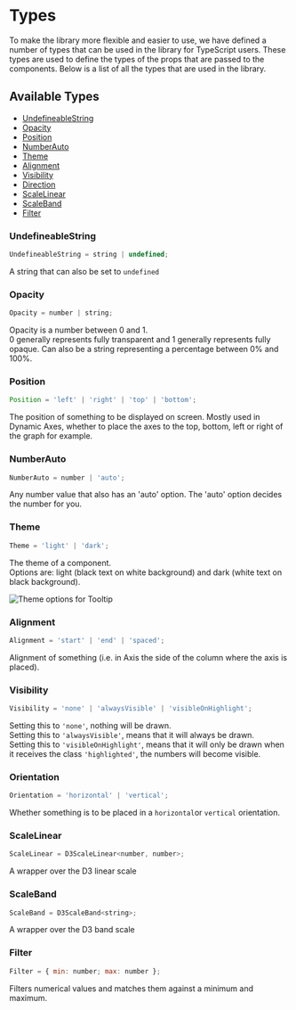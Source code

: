 # Types

To make the library more flexible and easier to use, we have defined a number of types that can be used in the library for TypeScript users. These types are used to define the types of the props that are passed to the components. Below is a list of all the types that are used in the library.

## Available Types

- [UndefineableString](#undefineablestring)
- [Opacity](#opacity)
- [Position](#position)
- [NumberAuto](#numberauto)
- [Theme](#theme)
- [Alignment](#alignment)
- [Visibility](#visibility)
- [Direction](#direction)
- [ScaleLinear](#scalelinear)
- [ScaleBand](#scaleband)
- [Filter](#filter)

### UndefineableString

```javascript
UndefineableString = string | undefined;
```

A string that can also be set to `undefined`

### Opacity

```javascript
Opacity = number | string;
```

Opacity is a number between 0 and 1.\
0 generally represents fully transparent and 1 generally represents fully opaque. Can also be a string representing a percentage between 0% and 100%.

### Position

```javascript
Position = 'left' | 'right' | 'top' | 'bottom';
```

The position of something to be displayed on screen. Mostly used in Dynamic Axes, whether to place the axes to the top, bottom, left or right of the graph for example.

### NumberAuto

```javascript
NumberAuto = number | 'auto';
```

Any number value that also has an 'auto' option. The 'auto' option decides the number for you.

### Theme

```javascript
Theme = 'light' | 'dark';
```

The theme of a component.\
Options are: light (black text on white background) and dark (white text on black background).

![Theme options for Tooltip](../media/tooltip_themes.png ':size=250')

### Alignment

```javascript
Alignment = 'start' | 'end' | 'spaced';
```

Alignment of something (i.e. in Axis the side of the column where the axis is placed).

### Visibility

```javascript
Visibility = 'none' | 'alwaysVisible' | 'visibleOnHighlight';
```

Setting this to `'none'`, nothing will be drawn.\
Setting this to `'alwaysVisible'`, means that it will always be drawn.\
Setting this to `'visibleOnHighlight'`, means that it will only be drawn when it receives the class `'highlighted'`, the numbers will become visible.

### Orientation

```javascript
Orientation = 'horizontal' | 'vertical';
```

Whether something is to be placed in a `horizontal`or `vertical` orientation.

### ScaleLinear

```javascript
ScaleLinear = D3ScaleLinear<number, number>;
```

A wrapper over the D3 linear scale

### ScaleBand

```javascript
ScaleBand = D3ScaleBand<string>;
```

A wrapper over the D3 band scale

### Filter

```javascript
Filter = { min: number; max: number };
```

Filters numerical values and matches them against a minimum and maximum.
